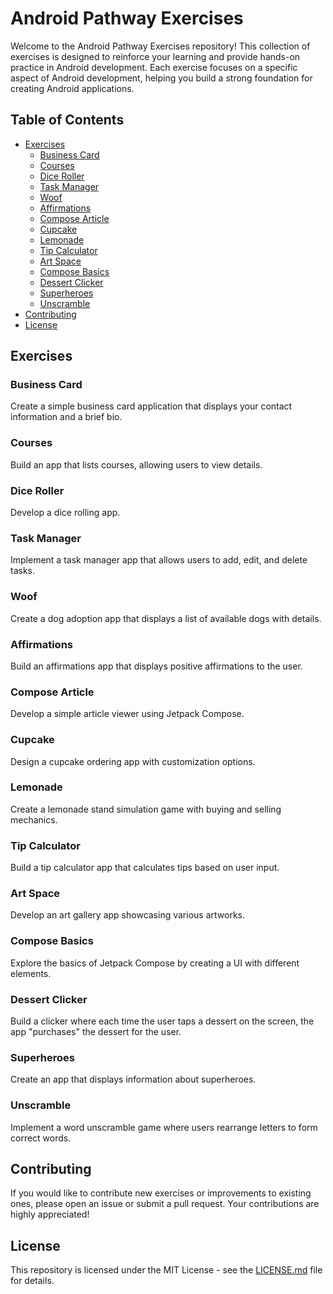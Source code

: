 # Android Pathway Exercises

Welcome to the Android Pathway Exercises repository! This collection of exercises is designed to reinforce your learning and provide hands-on practice in Android development. Each exercise focuses on a specific aspect of Android development, helping you build a strong foundation for creating Android applications.

## Table of Contents

- [Exercises](#exercises)
  - [Business Card](#business-card)
  - [Courses](#courses)
  - [Dice Roller](#dice-roller)
  - [Task Manager](#task-manager)
  - [Woof](#woof)
  - [Affirmations](#affirmations)
  - [Compose Article](#compose-article)
  - [Cupcake](#cupcake)
  - [Lemonade](#lemonade)
  - [Tip Calculator](#tip-calculator)
  - [Art Space](#art-space)
  - [Compose Basics](#compose-basics)
  - [Dessert Clicker](#dessert-clicker)
  - [Superheroes](#superheroes)
  - [Unscramble](#unscramble)
- [Contributing](#contributing)
- [License](#license)


## Exercises

### Business Card

Create a simple business card application that displays your contact information and a brief bio.

### Courses

Build an app that lists courses, allowing users to view details.

### Dice Roller

Develop a dice rolling app.

### Task Manager

Implement a task manager app that allows users to add, edit, and delete tasks.

### Woof

Create a dog adoption app that displays a list of available dogs with details.

### Affirmations

Build an affirmations app that displays positive affirmations to the user.

### Compose Article

Develop a simple article viewer using Jetpack Compose.

### Cupcake

Design a cupcake ordering app with customization options.

### Lemonade

Create a lemonade stand simulation game with buying and selling mechanics.

### Tip Calculator

Build a tip calculator app that calculates tips based on user input.

### Art Space

Develop an art gallery app showcasing various artworks.

### Compose Basics

Explore the basics of Jetpack Compose by creating a UI with different elements.

### Dessert Clicker

Build a clicker where each time the user taps a dessert on the screen, the app "purchases" the dessert for the user.

### Superheroes

Create an app that displays information about superheroes.

### Unscramble

Implement a word unscramble game where users rearrange letters to form correct words.


## Contributing

If you would like to contribute new exercises or improvements to existing ones, please open an issue or submit a pull request. Your contributions are highly appreciated!

## License

This repository is licensed under the MIT License - see the [LICENSE.md](LICENSE.md) file for details.


